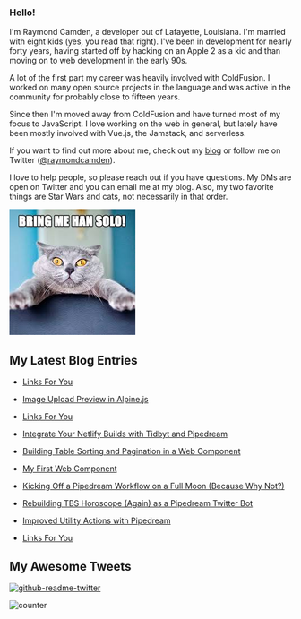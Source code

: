 ### Hello!

I'm Raymond Camden, a developer out of Lafayette, Louisiana. I'm married with eight kids (yes, you read that right). I've been in development for nearly forty years, having started off by hacking on an Apple 2 as a kid and than moving on to web development in the early 90s.

A lot of the first part my career was heavily involved with ColdFusion. I worked on many open source projects in the language and was active in the community for probably close to fifteen years. 

Since then I'm moved away from ColdFusion and have turned most of my focus to JavaScript. I love working on the web in general, but lately have been mostly involved with Vue.js, the Jamstack, and serverless. 

If you want to find out more about me, check out my [blog](https://www.raymondcamden.com) or follow me on Twitter ([@raymondcamden](https://twitter.com/raymondcamden)). 

I love to help people, so please reach out if you have questions. My DMs are open on Twitter and you can email me at my blog. Also, my two favorite things are Star Wars and cats, not necessarily in that order.

![Star Wars cat](https://raw.githubusercontent.com/cfjedimaster/cfjedimaster/master/cat.jpg)

<!-- RSS -->
## My Latest Blog Entries

* [Links For You](https://www.raymondcamden.com/2022/06/14/links-for-you)

* [Image Upload Preview in Alpine.js](https://www.raymondcamden.com/2022/06/03/image-upload-preview-in-alpinejs)

* [Links For You](https://www.raymondcamden.com/2022/05/29/links-for-you)

* [Integrate Your Netlify Builds with Tidbyt and Pipedream](https://www.raymondcamden.com/2022/05/26/integrate-your-netlify-builds-with-tidbyt-and-pipedream)

* [Building Table Sorting and Pagination in a Web Component](https://www.raymondcamden.com/2022/05/23/building-table-sorting-and-pagination-in-a-web-component)

* [My First Web Component](https://www.raymondcamden.com/2022/05/18/my-first-web-component)

* [Kicking Off a Pipedream Workflow on a Full Moon (Because Why Not?)](https://www.raymondcamden.com/2022/05/16/kicking-off-a-pipedream-workflow-on-a-full-moon-because-why-not)

* [Rebuilding TBS Horoscope (Again) as a Pipedream Twitter Bot](https://www.raymondcamden.com/2022/05/13/rebuilding-tbs-horoscope-again-as-a-pipedream-twitter-bot)

* [Improved Utility Actions with Pipedream](https://www.raymondcamden.com/2022/05/10/improved-utility-actions-with-pipedream)

* [Links For You](https://www.raymondcamden.com/2022/05/08/links-for-you)

<!-- ENDRSS -->

## My Awesome Tweets 

[![github-readme-twitter](https://github-readme-twitter.gazf.vercel.app/api?id=raymondcamden&layout=wide)](https://github.com/gazf/github-readme-twitter)

![counter](https://enzy20r2pibx5pb.m.pipedream.net)
